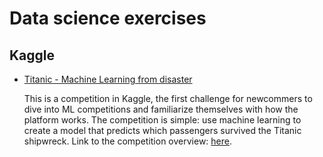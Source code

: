 # Data science exercises

## Kaggle
- [Titanic - Machine Learning from disaster](https://github.com/JAMorello/data-science-exercises/tree/master/Kaggle/Titanic)
  
  This is a competition in Kaggle, the first challenge for newcommers to dive into ML competitions and familiarize themselves with how the platform works. The competition is simple: use machine learning to create a model that predicts which passengers survived the Titanic shipwreck. Link to the competition overview: [here](https://www.kaggle.com/c/titanic).

